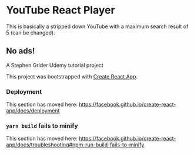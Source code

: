 # YouTube React Player

This is basically a stripped down YouTube with a maximum search result of 5 (can be changed).

## No ads!

A Stephen Grider Udemy tutorial project

This project was bootstrapped with [Create React App](https://github.com/facebook/create-react-app).

### Deployment

This section has moved here: https://facebook.github.io/create-react-app/docs/deployment

### `yarn build` fails to minify

This section has moved here: https://facebook.github.io/create-react-app/docs/troubleshooting#npm-run-build-fails-to-minify
